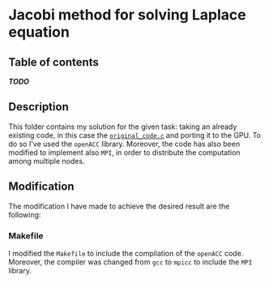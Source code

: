 # Jacobi method for solving Laplace equation

## Table of contents

***TODO***


## Description

This folder contains my solution for the given task: taking an already existing code, in this case the [`original_code.c`](./resources/original_code.c) and porting it to the GPU.
To do so I've used the `openACC` library. Moreover, the code has also been modified to implement also `MPI`, in order to distribute the computation among multiple nodes.

## Modification

The modification I have made to achieve the desired result are the following:

### Makefile

I modified the `Makefile` to include the compilation of the `openACC` code. Moreover, the compiler was changed from `gcc` to `mpicc` to include the `MPI` library.

